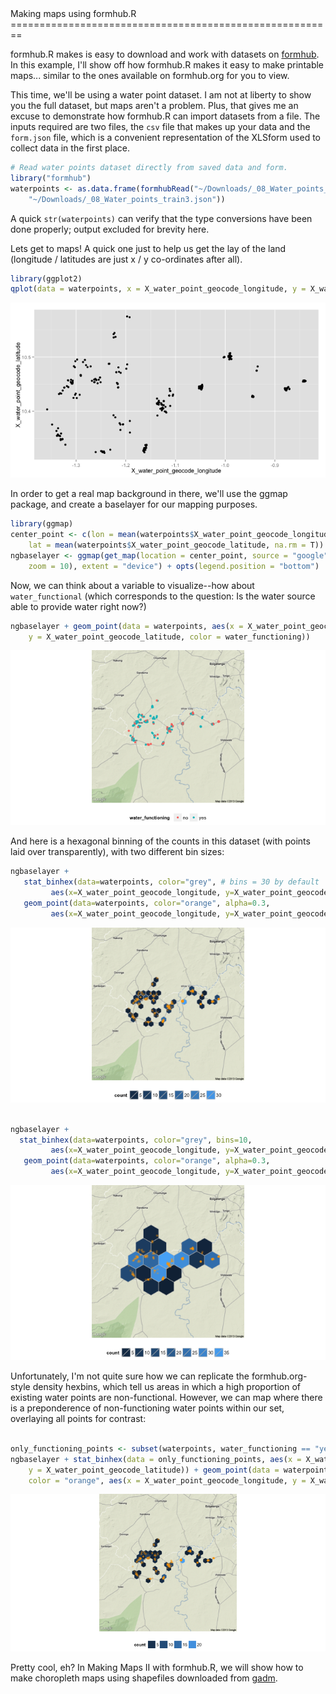 <link href="http://kevinburke.bitbucket.org/markdowncss/markdown.css" rel="stylesheet"></link>
Making maps using formhub.R
========================================================

formhub.R makes is easy to download and work with datasets on [formhub](http://formhub.org). In this example, I'll show off how formhub.R makes it easy to make printable maps... similar to the ones available on formhub.org for you to view.

This time, we'll be using a water point dataset. I am not at liberty to show you the full dataset, but maps aren't a problem. Plus, that gives me an excuse to demonstrate how formhub.R can import datasets from a file. The inputs required are two files, the `csv` file that makes up your data and the `form.json` file, which is a convenient representation of the XLSform used to collect data in the first place.


```r
# Read water points dataset directly from saved data and form.
library("formhub")
waterpoints <- as.data.frame(formhubRead("~/Downloads/_08_Water_points_train3_2012_09_06.csv", 
    "~/Downloads/_08_Water_points_train3.json"))
```


A quick `str(waterpoints)` can verify that the type conversions have been done properly; output excluded for brevity here.

Lets get to maps! A quick one just to help us get the lay of the land (longitude / latitudes are just x / y co-ordinates after all).

```r
library(ggplot2)
qplot(data = waterpoints, x = X_water_point_geocode_longitude, y = X_water_point_geocode_latitude)
```

![plot of chunk map1](figure/map1.png) 


In order to get a real map background in there, we'll use the ggmap package, and create a baselayer for our mapping purposes. 


```r
library(ggmap)
center_point <- c(lon = mean(waterpoints$X_water_point_geocode_longitude, na.rm = T), 
    lat = mean(waterpoints$X_water_point_geocode_latitude, na.rm = T))
ngbaselayer <- ggmap(get_map(location = center_point, source = "google", filename = "maptemp", 
    zoom = 10), extent = "device") + opts(legend.position = "bottom")
```



Now, we can think about a variable to visualize--how about `water_functional` (which corresponds to the question: Is the water source able to provide water right now?)


```r
ngbaselayer + geom_point(data = waterpoints, aes(x = X_water_point_geocode_longitude, 
    y = X_water_point_geocode_latitude, color = water_functioning))
```

![plot of chunk map2](figure/map2.png) 


And here is a hexagonal binning of the counts in this dataset (with points laid over transparently), with two different bin sizes:

```r
ngbaselayer + 
   stat_binhex(data=waterpoints, color="grey", # bins = 30 by default
         aes(x=X_water_point_geocode_longitude, y=X_water_point_geocode_latitude)) + 
   geom_point(data=waterpoints, color="orange", alpha=0.3,
         aes(x=X_water_point_geocode_longitude, y=X_water_point_geocode_latitude))
```

![plot of chunk map3](figure/map31.png) 

```r

ngbaselayer +
  stat_binhex(data=waterpoints, color="grey", bins=10,
         aes(x=X_water_point_geocode_longitude, y=X_water_point_geocode_latitude)) + 
   geom_point(data=waterpoints, color="orange", alpha=0.3,
         aes(x=X_water_point_geocode_longitude, y=X_water_point_geocode_latitude))
```

![plot of chunk map3](figure/map32.png) 


Unfortunately, I'm not quite sure how we can replicate the formhub.org-style density hexbins, which tell us areas in which a high proportion of existing water points are non-functional. However, we can map where there is a preponderence of non-functioning water points within our set, overlaying all points for contrast:

```r

only_functioning_points <- subset(waterpoints, water_functioning == "yes")
ngbaselayer + stat_binhex(data = only_functioning_points, aes(x = X_water_point_geocode_longitude, 
    y = X_water_point_geocode_latitude)) + geom_point(data = waterpoints, alpha = 0.3, 
    color = "orange", aes(x = X_water_point_geocode_longitude, y = X_water_point_geocode_latitude))
```

![plot of chunk map4](figure/map4.png) 


Pretty cool, eh?
In Making Maps II with formhub.R, we will show how to make choropleth maps using shapefiles downloaded from [gadm](http://gadm.org).
